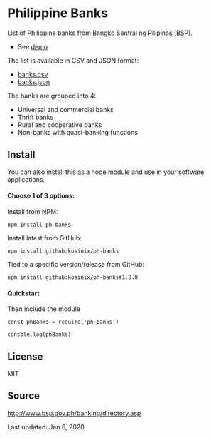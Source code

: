 # Philippine Banks
List of Philippine banks from Bangko Sentral ng Pilipinas (BSP).

* See [demo](docs/index.html)

The list is available in CSV and JSON format:

* [banks.csv](src/banks.csv)
* [banks.json](src/banks.json)

The banks are grouped into 4: 

 * Universal and commercial banks
 * Thrift banks
 * Rural and cooperative banks
 * Non-banks with quasi-banking functions

## Install

You can also install this as a node module and use in your software applications.

#### Choose 1 of 3 options:

Install from NPM:

    npm install ph-banks

Install latest from GitHub:

    npm install github:kosinix/ph-banks

Tied to a specific version/release from GitHub:

    npm install github:kosinix/ph-banks#1.0.0
    
#### Quickstart

Then include the module

    const phBanks = require('ph-banks')

    console.log(phBanks)

## License
MIT

## Source

http://www.bsp.gov.ph/banking/directory.asp

Last updated: Jan 6, 2020

